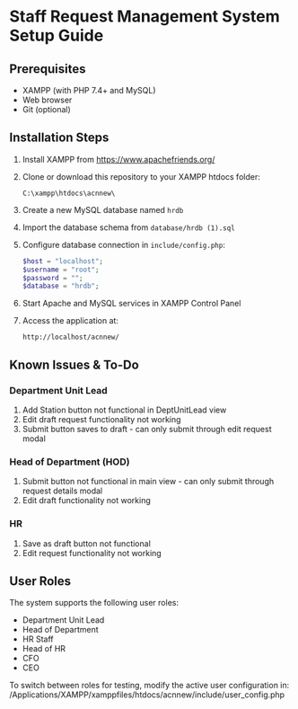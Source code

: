 # Staff Request Management System Setup Guide

## Prerequisites
- XAMPP (with PHP 7.4+ and MySQL)
- Web browser
- Git (optional)

## Installation Steps

1. Install XAMPP from https://www.apachefriends.org/

2. Clone or download this repository to your XAMPP htdocs folder:
   ```
   C:\xampp\htdocs\acnnew\
   ```

3. Create a new MySQL database named `hrdb`

4. Import the database schema from `database/hrdb (1).sql`

5. Configure database connection in `include/config.php`:
   ```php
   $host = "localhost";
   $username = "root"; 
   $password = "";
   $database = "hrdb";
   ```

6. Start Apache and MySQL services in XAMPP Control Panel

7. Access the application at:
   ```
   http://localhost/acnnew/
   ```

## Known Issues & To-Do

### Department Unit Lead  
1. Add Station button not functional in DeptUnitLead view
2. Edit draft request functionality not working
3. Submit button saves to draft - can only submit through edit request modal

### Head of Department (HOD)
1. Submit button not functional in main view - can only submit through request details modal
2. Edit draft functionality not working

### HR
1. Save as draft button not functional
2. Edit request functionality not working

## User Roles

The system supports the following user roles: 
- Department Unit Lead
- Head of Department
- HR Staff
- Head of HR
- CFO
- CEO

To switch between roles for testing, modify the active user configuration in: /Applications/XAMPP/xamppfiles/htdocs/acnnew/include/user_config.php